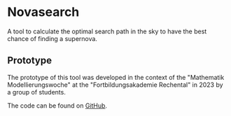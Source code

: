 # Novasearch

A tool to calculate the optimal search path in the sky to have the best chance of finding a supernova.

## Prototype

The prototype of this tool was developed in the context of the "Mathematik Modellierungswoche"
at the "Fortbildungsakademie Rechental" in 2023 by a group of students.

The code can be found on [GitHub](https://github.com/auribuo/galaxylist).